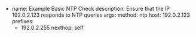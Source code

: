   - name: Example Basic NTP Check
    description: Ensure that the IP 192.0.2.123 responds to NTP queries
    args:
      method: ntp
      host: 192.0.2.123
    prefixes:
      - 192.0.2.255
    nexthop: self
